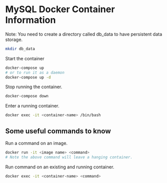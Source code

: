 # MySQL Docker Container Information
Note: You need to create a directory called db_data to have persistent data storage.
```bash
mkdir db_data
```

Start the container
```bash
docker-compose up
# or to run it as a daemon
docker-compose up -d
```

Stop running the container.
```bash
docker-compose down
```

Enter a running container.
```bash
docker exec -it <container-name> /bin/bash
```

## Some useful commands to know
Run a command on an image.
```bash
docker run -it <image name> <command>
# Note the above command will leave a hanging container.
```

Run command on an existing and running container.
```bash
docker exec -it <container-name> <command>
```
